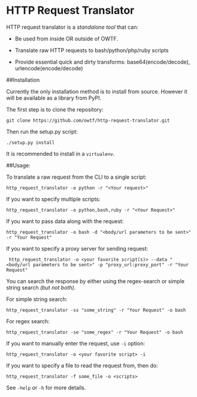 HTTP Request Translator
========================

HTTP request translator is a *standalone* *tool* that can:

* Be used from inside OR outside of OWTF.

* Translate raw HTTP requests to bash/python/php/ruby scripts

* Provide essential quick and dirty transforms: base64(encode/decode), urlencode(encode/decode)

##Installation

Currently the only installation method is to install from source. However it will be available as a library from PyPI.

The first step is to clone the repository:

    git clone https://github.com/owtf/http-request-translator.git

Then run the setup.py script:

    ./setup.py install

It is recommended to install in a `virtualenv`.

##Usage:

To translate a raw request from the CLI to a single script:
	
    http_request_translator -o python -r "<Your request>"

If you want to specify multiple scripts:

    http_request_translator -o python,bash,ruby -r "<Your Request>"

If you want to pass data along with the request:
	
    http_request_translator -o bash -d "<body/url parameters to be sent>" -r "Your Request"

If you want to specify a proxy server for sending request:
	
     http_request_translator -o <your favorite script(s)> --data "<body/url parameters to be sent>" -p "proxy_url:proxy_port" -r "Your Request"

You can search the response by either using the regex-search or simple string search *(but not both)*.

For simple string search:

    http_request_translator -ss "some_string" -r "Your Request" -o bash

For regex search:

    http_request_translator -se "some_regex" -r "Your Request" -o bash

If you want to manually enter the request, use `-i` option:

    http_request_translator -o <your favorite script> -i

If you want to specify a file to read the request from, then do:

    http_request_translator -f some_file -o <scripts>

See `-help` or `-h` for more details.